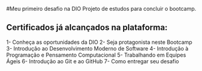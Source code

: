 #Meu primeiro desafio na DIO
Projeto de estudos para concluir o bootcamp.

## Certificados já alcançados na plataforma:

1- Conheça as oportunidades da DIO
2- Seja protagonista neste Bootcamp
3- Introdução ao Desenvolvimento Moderno de Software
4- Introdução à Programação e Pensamento Computacional
5- Trabalhando em Equipes Ágeis
6- Introdução ao Git e ao GitHub
7- Como entregar seu desafio
